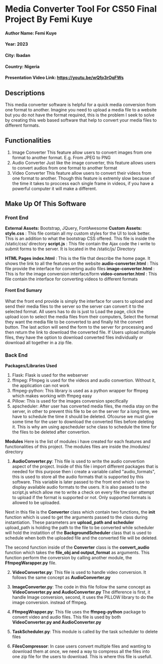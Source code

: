 # Media Converter Tool For CS50 Final Project By Femi Kuye

#### Author Name: Femi Kuye

#### Year: 2023

#### City: Ibadan

#### Country: Nigeria

#### Presentation Video Link: https://youtu.be/wQfp3rOqFWs

## Descriptions

This media converter software is helpful for a quick media conversion from one format to another.
Imagine you need to upload a media file to a website but you do not have the format required, this is the problem I seek to solve by creating this web based software that help to convert your media files to different formats.

## Functionalities

1. Image Converter
   This feature allow users to convert images from one format to another format. E.g. From JPEG to PNG
2. Audio Converter
   Just like the image converter, this feature allows users to convert audios from one format to another format
3. Video Converter
   This feature allow users to convert their videos from one format to another. Though this feature is extremly slow because of the time it takes to proccess each single frame in videos, if you have a powerful computer it will make a different.

## Make Up Of This Software

### Front End

**External Assets:** Bootstrap, JQuery, FontAwesome
**Custom Assets:**
**style.css** : This file contain all my custom styles for the UI to look better. This is an addition to what the bootstrap CSS offered. This file is inside the /static/css/ directory
**script.js** : This file contain the Ajax code the i write to submit forms to the server. It is located in the /static/js/ Directory

**HTML Pages**
**index.html** : This is the file that describe the home page. It shows the link to all the features on the website
**audio-converter.html** : This file provide the interface for converting audio files
**image-converter.html** : This is for the image conversion interface/form
**video-converter.html** : This file contain the interface for converting videos to different formats

#### Front End Sumary

What the front end provide is simply the interface for users to upload and send their media files to the server so the server can convert it to the selected format. All users has to do is just to Load the page, click the upload icon to select the media files from their computers, Select the format they want the media file to be converted to and finally hit the convert button.
The last action will send the form to the server for processing and then return the link to download the converted file. If Users upload multiple files, they have the option to download converted files individually or download all together in a zip file.

### Back End

**Packages/Libraries Used**

1. Flask: Flask is used for the webserver
2. ffmpeg: Ffmpeg is used for the videos and audio convertion. Without it, the application can not work
3. ffmpeg-python: This library is used as a python wrapper for ffmpeg which makes working with ffmpeg easy
4. Pillow: This is used for the images conversion specifically
5. apscheduler: After user has converted media files, the media stay on the server, in other to prevent this file to be on the server for a long time, we have to schedule the time it should be deleted. Ofcourse we must give some time for the user to download the converted files before deleting it. This is why am using apscheduler sche class to schedule the time for the files to be deleted after convertion.

**Modules**
Here is the list of modules i have created for each features and functionalities of this project. The modules files are inside the /modules/ directory

1. **AudioConverter.py**: This file is used to write the audio convertion aspect of the project. Inside of this file i import different packages that is needed for this purpose then i create a variable called "audio_formats", this is used to store all the audio formats that is supported by this software. This variable is later passed to the front end which i use to display available audio formats to the users. It is also passed to the script.js which allow me to write a check on every file the user attempt to upload if the format is supported or not. Only supported formats is allowed to be uploaded.

Next in this file is the **Converter** class which contain two functions, the **init** function which is used to get the arguments passed to the class during instantiation. These parameters are **upload_path and scheduler** upload_path is holding the path to the file to be converted while scheduler will hold the instatition of the **BackgroundScheduler** class that is used to schedule when both the uploaded file and the converted file will be deleted.

The second function inside of the **Converter** class is the **convert_audio** function which takes the **file_obj and output_format** as arguments. This function perform the conversion by calling another module, the **FfmpegWarapper.py** file.

2. **VideoConverter.py**: This file is used to handle video conversion. It follows the same concept as **AudioConverter.py**

3. **ImageConverter.py**: The code in this file follow the same concept as **VideoConverter.py and AudioConverter.py** The difference is first, it handle Image conversion, second, it uses the PILLOW library to do the image conversion. instead of ffmpeg.

4. **FfmpegWrapper.py**: This file uses the **ffmpeg-python** package to convert video and audio files. This file is used by both **VideoConverter.py and AudioConverter.py**

5. **TaskScheduler.py**: This module is called by the task scheduler to delete files

6. **FilesCompressor**: In case users convert multiple files and wanting to download them at once, we need a way to compress all the files into one zip file for the users to download. This is where this file is usefull.
